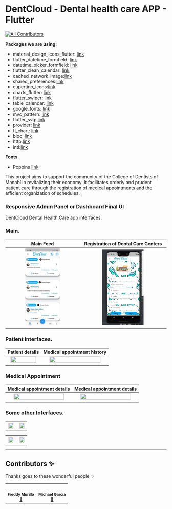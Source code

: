 # DentCloud - Dental health care APP - Flutter
<!-- ALL-CONTRIBUTORS-BADGE:START - Do not remove or modify this section -->
[![All Contributors](https://img.shields.io/badge/all_contributors-2-orange.svg?style=flat-square)](#contributors-)
<!-- ALL-CONTRIBUTORS-BADGE:END -->

<!-- ## [Live Preview](https://abuanwar072.github.io/Flutter-Responsive-Admin-Panel-or-Dashboard/#/) -->

**Packages we are using:**

- material_design_icons_flutter: [link](https://pub.dev/packages/material_design_icons_flutter)
- flutter_datetime_formfield: [link](https://pub.dev/packages/flutter_datetime_formfield)
- datetime_picker_formfield: [link](https://pub.dev/packages/datetime_picker_formfield_new)
- flutter_clean_calendar: [link](https://pub.dev/packages/flutter_clean_calendar)
- cached_network_image:[link](https://pub.dev/packages/cached_network_image)
- shared_preferences:[link](https://pub.dev/packages/shared_preferences)
- cupertino_icons:[link](https://pub.dev/packages/cupertino_icons)
- charts_flutter: [link](https://pub.dev/packages/community_charts_flutter)
- flutter_swiper: [link](https://pub.dev/packages/flutter_swiper_view)
- table_calendar: [link](https://pub.dev/packages/table_calendar)
- google_fonts: [link](https://pub.dev/packages/google_fonts)
- mvc_pattern: [link](https://pub.dev/packages/mvc_pattern)
- flutter_svg: [link](https://pub.dev/packages/flutter_svg)
- provider: [link](https://pub.dev/packages/provider)
- fl_chart: [link](https://pub.dev/packages/fl_chart)
- bloc: [link](https://pub.dev/packages/bloc)
- http:[link](https://pub.dev/packages/http)
- intl:[link](https://pub.dev/packages/intl)

**Fonts**

- Poppins [link](https://fonts.google.com/specimen/Poppins)

<!-- ## [Watch it on YouTube](https://youtu.be/_uOgXpEHNbc) -->

This project aims to support the community of the College of Dentists of Manabí in revitalizing their economy. It facilitates orderly and prudent patient care through the registration of medical appointments and the efficient organization of schedules.

### Responsive Admin Panel or Dashboard Final UI

<!-- ![Preview](/imgFolio/main.png) -->

DentCloud Dental Health Care app interfaces:  

### Main.

|                               Main Feed                               |                                   Registration of Dental Care Centers                                  |
|:------------------------------------------------------------------------------:|:------------------------------------------------------------------------------:|
|  <img src="/imgFolio/publicaciones.jpeg" style="height: 25%; width:50%;"/>  |  <img src="/imgFolio/registroconsultorio.jpeg" style="height: 25%; width:50%;"/>  |

### Patient interfaces.

|                              Patient details                             |                               Medical appointment history                               |
|:----------------------------------------------------------------------------:|:----------------------------------------------------------------------------:|
| <img src="/imgFolio/detalles de datos de usuario.png" style="height: 50%; width:90%;"/> | <img src="/imgFolio/Historial de consultas medicas general.png" style="height: 90%; width:90%;"/> |

### Medical Appointment

|                              Medical appointment details                              |                               Medical appointment details                               |
|:----------------------------------------------------------------------------:|:----------------------------------------------------------------------------:|
| <img src="/imgFolio/detalles e consulta.png" style="height: 50%; width:90%;"/> | <img src="/imgFolio/detalles de consultas a fondo.png" style="height: 50%; width:90%;"/> |

### Some other Interfaces.

|                                                            |                                                              |
|:----------------------------------------------------------------------------:|:----------------------------------------------------------------------------:|
| <img src="/imgFolio/Escuelas de facultad.png" style="height: 50%; width:90%;"/> |  <img src="/imgFolio/carreras de escuela.png" style="height: 50%; width:90%;"/>  |

<!-- --- -->
|                                                           |                                                              |
|:----------------------------------------------------------------------------:|:----------------------------------------------------------------------------:|
| <img src="/imgFolio/graficos de escuela.png" style="height: 50%; width:90%;"/> | <img src="/imgFolio/hipertension.png" style="height: 50%; width:90%;"/> |

---

<!-- ![](/ui.png) -->

## Contributors ✨

Thanks goes to these wonderful people ✨

<!-- ALL-CONTRIBUTORS-LIST:START - Do not remove or modify this section -->
<!-- prettier-ignore-start -->
<!-- markdownlint-disable -->
<table>
  <tr>
    <td align="center"><a href="https://github.com/FreddyMurillo23"><img src="https://avatars.githubusercontent.com/u/71042478?v=4" width="100px;" alt=""/><br /><sub><b>Freddy Murillo</b></sub></a><br /><a href="https://github.com/FreddyMurillo23" title="Bug reports">🐛</a></td>
    <td align="center"><a href="https://github.com/mgarcia404">
    <img src="https://avatars.githubusercontent.com/u/71103640?v=4" width="100px;" alt=""/>
    <br /><sub><b>Michael García</b></sub></a><br /><a href="https://github.com/mgarcia404" title="Bug reports">🐛</a>
    </td>
  </tr>
</table>

<!-- markdownlint-restore -->
<!-- prettier-ignore-end -->

<!-- ALL-CONTRIBUTORS-LIST:END -->
<!-- 
This project follows the [all-contributors](https://github.com/all-contributors/all-contributors) specification. Contributions of any kind welcome! -->